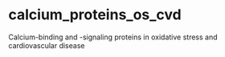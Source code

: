 # calcium_proteins_os_cvd
Calcium-binding and -signaling proteins in oxidative stress and cardiovascular disease
